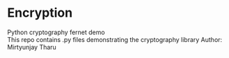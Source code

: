 # Encryption
Python cryptography fernet demo <br>
This repo contains .py files demonstrating the cryptography library
Author: Mirtyunjay Tharu
